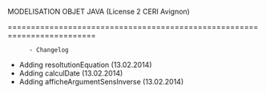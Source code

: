 MODELISATION OBJET JAVA (License 2 CERI Avignon)

=========================================================================

          - Changelog

- Adding resoltutionEquation (13.02.2014)
- Adding calculDate (13.02.2014)
- Adding afficheArgumentSensInverse (13.02.2014)
